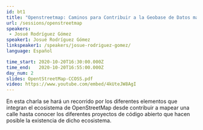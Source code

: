 ```yaml
---
id: bt1
title: "Openstreetmap: Caminos para Contribuir a la Geobase de Datos más Grande del Mundo"
url: /sessions/openstreetmap
speakers:
 - Josué Rodríguez Gómez
speaker1: Josué Rodríguez Gómez
linkspeaker1: /speakers/josue-rodriguez-gomez/
language: Español

time_start: 2020-10-20T16:30:00.000Z
time_end:   2020-10-20T16:55:00.000Z
day_num: 2
slides: OpentStreetMap-CCOSS.pdf
video: https://www.youtube.com/embed/4kUteJW8AgI
---
```


En esta charla se hará un recorrido por los diferentes elementos que integran el ecosistema de OpenStreetMap desde contribuir a mapear una calle hasta conocer los diferentes proyectos de código abierto que hacen posible la existencia de dicho ecosistema.
